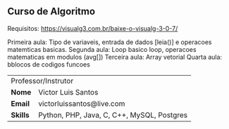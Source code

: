 ## Curso de Algoritmo ##

Requisitos:
https://visualg3.com.br/baixe-o-visualg-3-0-7/

Primeira aula:
Tipo de variaveis, entrada de dados [leia()] e operacoes matemticas basicas.
Segunda aula:
Loop basico loop, operacoes matematicas em modulos (avg[])
Terceira aula:
Array vetorial
Quarta aula:
bblocos de codigos funcoes

<table>
	<tr>
		<td colspan="2">Professor/Instrutor</td>
	</tr>
	<tr>
		<td>
			<b>Nome</b>
		</td>
		<td>
			Victor Luis Santos
		</td>
	</tr>
	<tr>
		<td>
			<b>Email</b>
		</td>
		<td>
			victorluissantos@live.com
		</td>
	</tr>
	<tr>
		<td>
			<b>Skills</b>
		</td>
		<td>
			Python, PHP, Java, C, C++, MySQL, Postgres
		</td>
	</tr>
</table>